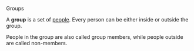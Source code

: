 Groups

A **group** is a set of [people](/docs/#/person.md). Every person
can be either inside or outside the group.

People in the group are also called group members, while people
outside are called non-members.

